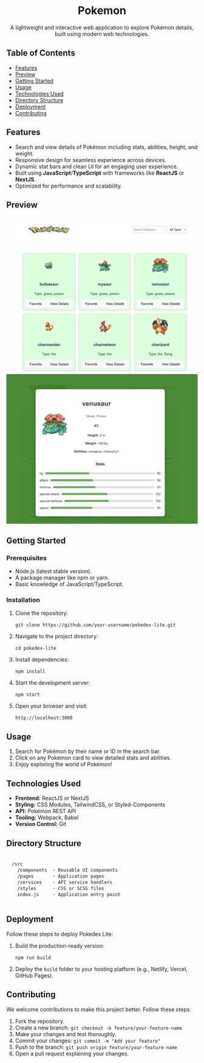 <!DOCTYPE html>
<html lang="en">
<head>
  <meta charset="UTF-8">
  <meta name="viewport" content="width=device-width, initial-scale=1.0">
 
</head>
<body>
  <h1 align="center">Pokemon</h1>

  <p align="center">
    A lightweight and interactive web application to explore Pokémon details, built using modern web technologies.
  </p>

  <h2>Table of Contents</h2>
  <ul>
    <li><a href="#features">Features</a></li>
    <li><a href="#preview">Preview</a></li>
    <li><a href="#getting-started">Getting Started</a></li>
    <li><a href="#usage">Usage</a></li>
    <li><a href="#technologies-used">Technologies Used</a></li>
    <li><a href="#directory-structure">Directory Structure</a></li>
    <li><a href="#deployment">Deployment</a></li>
    <li><a href="#contributing">Contributing</a></li>
    
  </ul>

  <h2 id="features">Features</h2>
  <ul>
    <li>Search and view details of Pokémon including stats, abilities, height, and weight.</li>
    <li>Responsive design for seamless experience across devices.</li>
    <li>Dynamic stat bars and clean UI for an engaging user experience.</li>
    <li>Built using <b>JavaScript</b>/<b>TypeScript</b> with frameworks like <b>ReactJS</b> or <b>NextJS</b>.</li>
    <li>Optimized for performance and scalability.</li>
  </ul>

  <h2 id="preview">Preview</h2>
  <p align="center">
    <img src="img1p.png" alt="Home Page Screenshot" width="600">
    <img src="img2p.png" alt="Details Page Screenshot" width="600">
  </p>

  <h2 id="getting-started">Getting Started</h2>
  <h3>Prerequisites</h3>
  <ul>
    <li>Node.js (latest stable version).</li>
    <li>A package manager like npm or yarn.</li>
    <li>Basic knowledge of JavaScript/TypeScript.</li>
  </ul>

  <h3>Installation</h3>
  <ol>
    <li>Clone the repository:</li>
    <pre><code>git clone https://github.com/your-username/pokedex-lite.git</code></pre>
    <li>Navigate to the project directory:</li>
    <pre><code>cd pokedex-lite</code></pre>
    <li>Install dependencies:</li>
    <pre><code>npm install</code></pre>
    <li>Start the development server:</li>
    <pre><code>npm start</code></pre>
    <li>Open your browser and visit:</li>
    <pre><code>http://localhost:3000</code></pre>
  </ol>

  <h2 id="usage">Usage</h2>
  <ol>
    <li>Search for Pokémon by their name or ID in the search bar.</li>
    <li>Click on any Pokémon card to view detailed stats and abilities.</li>
    <li>Enjoy exploring the world of Pokémon!</li>
  </ol>

  <h2 id="technologies-used">Technologies Used</h2>
  <ul>
    <li><b>Frontend:</b> ReactJS or NextJS</li>
    <li><b>Styling:</b> CSS Modules, TailwindCSS, or Styled-Components</li>
    <li><b>API:</b> Pokémon REST API</li>
    <li><b>Tooling:</b> Webpack, Babel</li>
    <li><b>Version Control:</b> Git</li>
  </ul>

  <h2 id="directory-structure">Directory Structure</h2>
  <pre><code>
  /src
    /components  - Reusable UI components
    /pages       - Application pages
    /services    - API service handlers
    /styles      - CSS or SCSS files
    index.js     - Application entry point
  </code></pre>

  <h2 id="deployment">Deployment</h2>
  <p>Follow these steps to deploy Pokedex Lite:</p>
  <ol>
    <li>Build the production-ready version:</li>
    <pre><code>npm run build</code></pre>
    <li>Deploy the <code>build</code> folder to your hosting platform (e.g., Netlify, Vercel, GitHub Pages).</li>
  </ol>

  <h2 id="contributing">Contributing</h2>
  <p>We welcome contributions to make this project better. Follow these steps:</p>
  <ol>
    <li>Fork the repository.</li>
    <li>Create a new branch: <code>git checkout -b feature/your-feature-name</code></li>
    <li>Make your changes and test thoroughly.</li>
    <li>Commit your changes: <code>git commit -m "Add your feature"</code></li>
    <li>Push to the branch: <code>git push origin feature/your-feature-name</code></li>
    <li>Open a pull request explaining your changes.</li>
  </ol>



</body>
</html>
